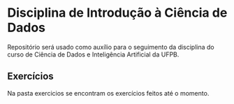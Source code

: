 # Disciplina de Introdução à Ciência de Dados

Repositório será usado como auxílio para o seguimento da disciplina do curso de Ciência de Dados e Inteligência Artificial da UFPB. 

## Exercícios

Na pasta exercicios se encontram os exercícios feitos até o momento.